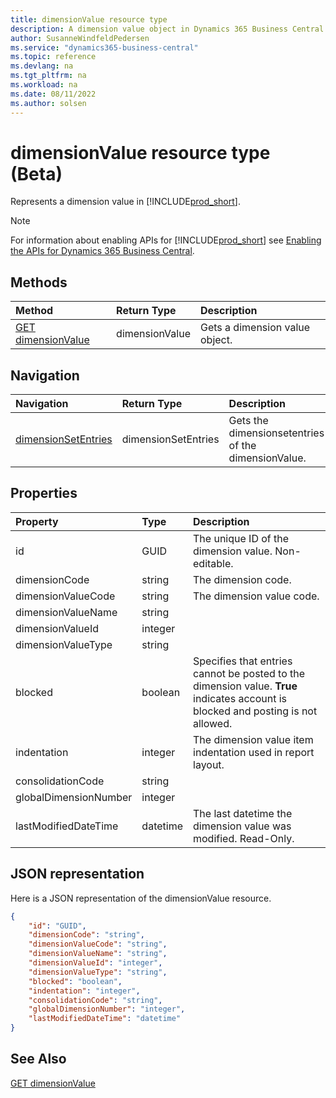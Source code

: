 ```yaml
---
title: dimensionValue resource type
description: A dimension value object in Dynamics 365 Business Central.
author: SusanneWindfeldPedersen
ms.service: "dynamics365-business-central"
ms.topic: reference
ms.devlang: na
ms.tgt_pltfrm: na
ms.workload: na
ms.date: 08/11/2022
ms.author: solsen
---
```


# dimensionValue resource type (Beta)

<!-- START>DO_NOT_EDIT -->
<!-- IMPORTANT:Do not edit any of the content between here and the END>DO_NOT_EDIT. -->
Represents a dimension value in [!INCLUDE[prod_short](../../../includes/prod_short.md)].

> [!NOTE]
> For information about enabling APIs for [!INCLUDE[prod_short](../../../includes/prod_short.md)] see [Enabling the APIs for Dynamics 365 Business Central](../../../api-reference/v2.0/enabling-apis-for-dynamics-nav.md).

## Methods

| Method | Return Type|Description |
|:--------------------|:-----------|:-------------------------|
|[GET dimensionValue](../api/dynamics_dimensionvalue_get.md)|dimensionValue|Gets a dimension value object.|


## Navigation

| Navigation |Return Type| Description |
|:----------|:----------|:-----------------|
|[dimensionSetEntries](dynamics_dimensionsetentry.md)|dimensionSetEntries |Gets the dimensionsetentries of the dimensionValue.|

## Properties

| Property           | Type   |Description     |
|:-------------------|:-------|:---------------|
|id|GUID|The unique ID of the dimension value. Non-editable.|
|dimensionCode|string|The dimension code.|
|dimensionValueCode|string|The dimension value code.  |
|dimensionValueName|string||
|dimensionValueId|integer||
|dimensionValueType|string||
|blocked|boolean|Specifies that entries cannot be posted to the dimension value. **True** indicates account is blocked and posting is not allowed.|
|indentation|integer|The dimension value item indentation used in report layout.|
|consolidationCode|string||
|globalDimensionNumber|integer||
|lastModifiedDateTime|datetime|The last datetime the dimension value was modified. Read-Only.|

## JSON representation

Here is a JSON representation of the dimensionValue resource.


```json
{
    "id": "GUID",
    "dimensionCode": "string",
    "dimensionValueCode": "string",
    "dimensionValueName": "string",
    "dimensionValueId": "integer",
    "dimensionValueType": "string",
    "blocked": "boolean",
    "indentation": "integer",
    "consolidationCode": "string",
    "globalDimensionNumber": "integer",
    "lastModifiedDateTime": "datetime"
}
```
<!-- IMPORTANT: END>DO_NOT_EDIT -->

## See Also
[GET dimensionValue](../api/dynamics_dimensionvalue_get.md)
